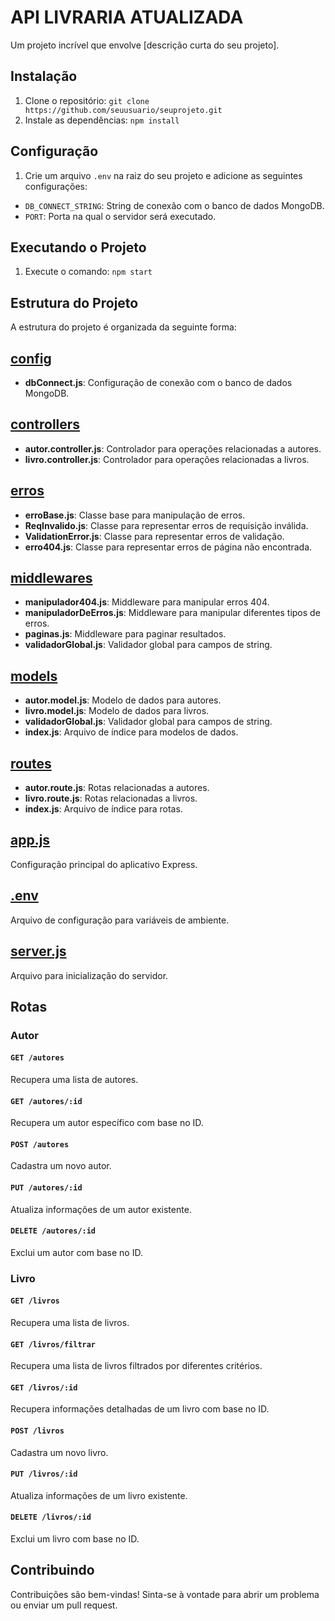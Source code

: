 # API LIVRARIA ATUALIZADA

Um projeto incrível que envolve [descrição curta do seu projeto].

## Instalação

1. Clone o repositório: `git clone https://github.com/seuusuario/seuprojeto.git`
2. Instale as dependências: `npm install`

## Configuração

1. Crie um arquivo `.env` na raiz do seu projeto e adicione as seguintes configurações:
- `DB_CONNECT_STRING`: String de conexão com o banco de dados MongoDB.
- `PORT`: Porta na qual o servidor será executado.

## Executando o Projeto

1. Execute o comando: `npm start`

## Estrutura do Projeto
A estrutura do projeto é organizada da seguinte forma:

## [config](./config)

- **dbConnect.js**: Configuração de conexão com o banco de dados MongoDB.

## [controllers](./controllers)

- **autor.controller.js**: Controlador para operações relacionadas a autores.
- **livro.controller.js**: Controlador para operações relacionadas a livros.

## [erros](./erros)

- **erroBase.js**: Classe base para manipulação de erros.
- **ReqInvalido.js**: Classe para representar erros de requisição inválida.
- **ValidationError.js**: Classe para representar erros de validação.
- **erro404.js**: Classe para representar erros de página não encontrada.

## [middlewares](./middlewares)

- **manipulador404.js**: Middleware para manipular erros 404.
- **manipuladorDeErros.js**: Middleware para manipular diferentes tipos de erros.
- **paginas.js**: Middleware para paginar resultados.
- **validadorGlobal.js**: Validador global para campos de string.

## [models](./models)

- **autor.model.js**: Modelo de dados para autores.
- **livro.model.js**: Modelo de dados para livros.
- **validadorGlobal.js**: Validador global para campos de string.
- **index.js**: Arquivo de índice para modelos de dados.

## [routes](./routes)

- **autor.route.js**: Rotas relacionadas a autores.
- **livro.route.js**: Rotas relacionadas a livros.
- **index.js**: Arquivo de índice para rotas.

## [app.js](./app.js)

Configuração principal do aplicativo Express.

## [.env](./.env)

Arquivo de configuração para variáveis de ambiente.

## [server.js](./server.js)

Arquivo para inicialização do servidor.


## Rotas

### Autor

#### `GET /autores`

Recupera uma lista de autores.

#### `GET /autores/:id`

Recupera um autor específico com base no ID.

#### `POST /autores`

Cadastra um novo autor.

#### `PUT /autores/:id`

Atualiza informações de um autor existente.

#### `DELETE /autores/:id`

Exclui um autor com base no ID.

### Livro

#### `GET /livros`

Recupera uma lista de livros.

#### `GET /livros/filtrar`

Recupera uma lista de livros filtrados por diferentes critérios.

#### `GET /livros/:id`

Recupera informações detalhadas de um livro com base no ID.

#### `POST /livros`

Cadastra um novo livro.

#### `PUT /livros/:id`

Atualiza informações de um livro existente.

#### `DELETE /livros/:id`

Exclui um livro com base no ID.

## Contribuindo

Contribuições são bem-vindas! Sinta-se à vontade para abrir um problema ou enviar um pull request.



